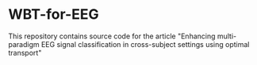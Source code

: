 # WBT-for-EEG
This repository contains source code for the article "Enhancing multi-paradigm EEG signal classification in cross-subject settings using optimal transport"
